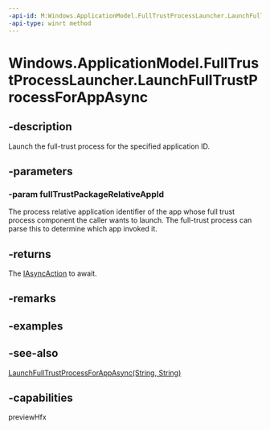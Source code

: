 ```yaml
---
-api-id: M:Windows.ApplicationModel.FullTrustProcessLauncher.LaunchFullTrustProcessForAppAsync(System.String)
-api-type: winrt method
---
```


<!-- Method syntax
public Windows.Foundation.IAsyncAction LaunchFullTrustProcessForAppAsync(System.String fullTrustPackageRelativeAppId)
-->

# Windows.ApplicationModel.FullTrustProcessLauncher.LaunchFullTrustProcessForAppAsync

## -description
Launch the full-trust process for the specified application ID.

## -parameters
### -param fullTrustPackageRelativeAppId
The process relative application identifier of the app whose full trust process component the caller wants to launch. The full-trust process can parse this to determine which app invoked it.

## -returns
The [IAsyncAction](../windows.foundation/iasyncaction.md) to await.

## -remarks

## -examples

## -see-also
[LaunchFullTrustProcessForAppAsync(String, String)](fulltrustprocesslauncher_launchfulltrustprocessforappasync_400639514.md)
## -capabilities
previewHfx
